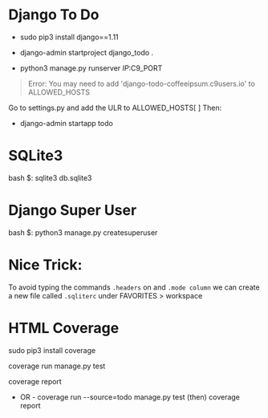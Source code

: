 # Django To Do

* sudo pip3 install django==1.11

* django-admin startproject django_todo . 

* python3 manage.py runserver $IP:$C9_PORT

> Error:
You may need to add 'django-todo-coffeeipsum.c9users.io' to ALLOWED_HOSTS

Go to settings.py and add the ULR to ALLOWED_HOSTS[ ]
Then:
* django-admin startapp todo

# SQLite3
bash $:
sqlite3 db.sqlite3


# Django Super User
bash $:
python3 manage.py createsuperuser

# Nice Trick:
To avoid typing the commands `.headers` on and `.mode column` we can create a
new file called `.sqliterc` under FAVORITES > workspace


# HTML Coverage
sudo pip3 install coverage

coverage run manage.py test

coverage report

- OR -
coverage run --source=todo manage.py test
(then)
coverage report
